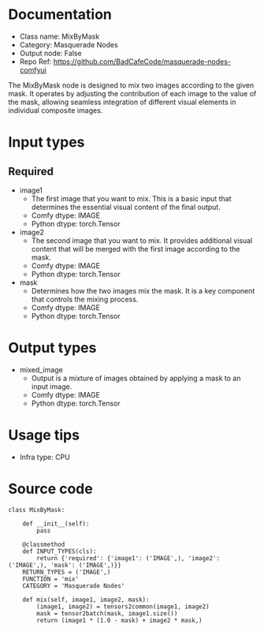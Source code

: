 # Documentation
- Class name: MixByMask
- Category: Masquerade Nodes
- Output node: False
- Repo Ref: https://github.com/BadCafeCode/masquerade-nodes-comfyui

The MixByMask node is designed to mix two images according to the given mask. It operates by adjusting the contribution of each image to the value of the mask, allowing seamless integration of different visual elements in individual composite images.

# Input types
## Required
- image1
    - The first image that you want to mix. This is a basic input that determines the essential visual content of the final output.
    - Comfy dtype: IMAGE
    - Python dtype: torch.Tensor
- image2
    - The second image that you want to mix. It provides additional visual content that will be merged with the first image according to the mask.
    - Comfy dtype: IMAGE
    - Python dtype: torch.Tensor
- mask
    - Determines how the two images mix the mask. It is a key component that controls the mixing process.
    - Comfy dtype: IMAGE
    - Python dtype: torch.Tensor

# Output types
- mixed_image
    - Output is a mixture of images obtained by applying a mask to an input image.
    - Comfy dtype: IMAGE
    - Python dtype: torch.Tensor

# Usage tips
- Infra type: CPU

# Source code
```
class MixByMask:

    def __init__(self):
        pass

    @classmethod
    def INPUT_TYPES(cls):
        return {'required': {'image1': ('IMAGE',), 'image2': ('IMAGE',), 'mask': ('IMAGE',)}}
    RETURN_TYPES = ('IMAGE',)
    FUNCTION = 'mix'
    CATEGORY = 'Masquerade Nodes'

    def mix(self, image1, image2, mask):
        (image1, image2) = tensors2common(image1, image2)
        mask = tensor2batch(mask, image1.size())
        return (image1 * (1.0 - mask) + image2 * mask,)
```